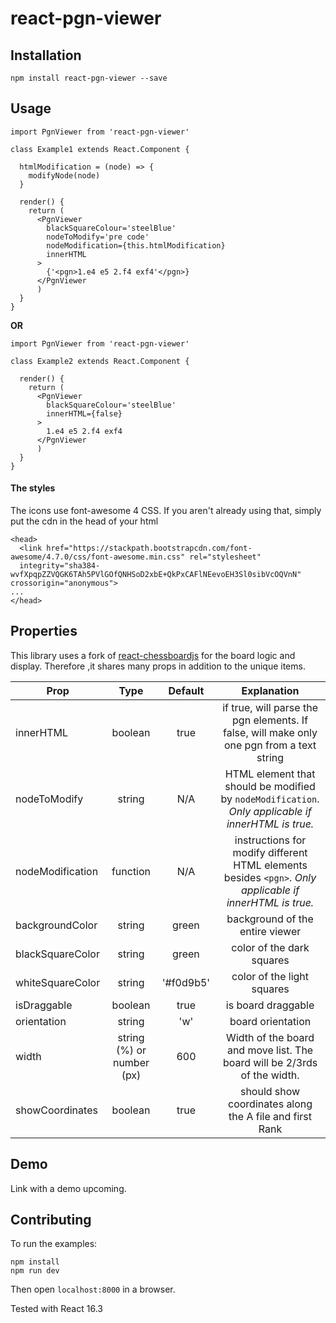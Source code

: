 # react-pgn-viewer

## Installation

```
npm install react-pgn-viewer --save
```

## Usage

```
import PgnViewer from 'react-pgn-viewer'

class Example1 extends React.Component {

  htmlModification = (node) => {
    modifyNode(node)
  }

  render() {
    return (
      <PgnViewer
        blackSquareColour='steelBlue'
        nodeToModify='pre code'
        nodeModification={this.htmlModification}
        innerHTML
      >
        {'<pgn>1.e4 e5 2.f4 exf4'</pgn>}
      </PgnViewer
      )
  }
}
```

**OR**

```
import PgnViewer from 'react-pgn-viewer'

class Example2 extends React.Component {

  render() {
    return (
      <PgnViewer
        blackSquareColour='steelBlue'
        innerHTML={false}
      >
        1.e4 e5 2.f4 exf4
      </PgnViewer
      )
  }
}
```

#### The styles
The icons use font-awesome 4 CSS. If you aren't already using that, simply put the cdn in the head of your html

```
<head>
  <link href="https://stackpath.bootstrapcdn.com/font-awesome/4.7.0/css/font-awesome.min.css" rel="stylesheet"
  integrity="sha384-wvfXpqpZZVQGK6TAh5PVlGOfQNHSoD2xbE+QkPxCAFlNEevoEH3Sl0sibVcOQVnN" crossorigin="anonymous">
...
</head>
```

## Properties

This library uses a fork of [react-chessboardjs](https://github.com/siansell/react-chessboardjs) for the board logic and display. Therefore ,it shares many props in addition to the unique items.

| Prop | Type | Default | Explanation |
| --- | :---: | :------: | :-------: |
| innerHTML | boolean | true | if true, will parse the pgn elements. If false, will make only one pgn from a text string |
| nodeToModify | string | N/A | HTML element that should be modified by `nodeModification`. *Only applicable if innerHTML is true.* |
| nodeModification | function | N/A | instructions for modify different HTML elements besides `<pgn>`. *Only applicable if innerHTML is true.* |
| backgroundColor | string | green | background of the entire viewer |
| blackSquareColor | string | green | color of the dark squares |
| whiteSquareColor | string | '#f0d9b5' | color of the light squares |
| isDraggable | boolean | true | is board draggable |
| orientation | string | 'w' | board orientation |
| width | string (%) or number (px) | 600 | Width of the board and move list. The board will be 2/3rds of the width. |
| showCoordinates | boolean | true | should show coordinates along the A file and first Rank |

## Demo

Link with a demo upcoming.

## Contributing

To run the examples:

```
npm install
npm run dev
```

Then open `localhost:8000` in a browser.

Tested with React 16.3
